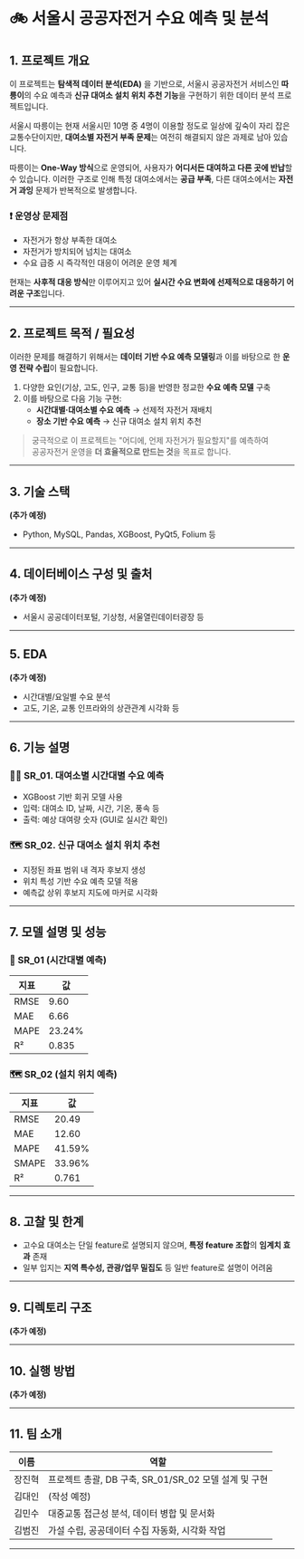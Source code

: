 # 🚲 서울시 공공자전거 수요 예측 및 분석

## 1. 프로젝트 개요

이 프로젝트는 **탐색적 데이터 분석(EDA)** 을 기반으로, 서울시 공공자전거 서비스인 **따릉이**의 수요 예측과 **신규 대여소 설치 위치 추천 기능**을 구현하기 위한 데이터 분석 프로젝트입니다.

서울시 따릉이는 현재 서울시민 10명 중 4명이 이용할 정도로 일상에 깊숙이 자리 잡은 교통수단이지만, **대여소별 자전거 부족 문제**는 여전히 해결되지 않은 과제로 남아 있습니다.

따릉이는 **One-Way 방식**으로 운영되어, 사용자가 **어디서든 대여하고 다른 곳에 반납**할 수 있습니다. 이러한 구조로 인해 특정 대여소에서는 **공급 부족**, 다른 대여소에서는 **자전거 과잉** 문제가 반복적으로 발생합니다.

### ❗ 운영상 문제점

- 자전거가 항상 부족한 대여소
- 자전거가 방치되어 넘치는 대여소
- 수요 급증 시 즉각적인 대응이 어려운 운영 체계

현재는 **사후적 대응 방식**만 이루어지고 있어 **실시간 수요 변화에 선제적으로 대응하기 어려운 구조**입니다.

---

## 2. 프로젝트 목적 / 필요성

이러한 문제를 해결하기 위해서는 **데이터 기반 수요 예측 모델링**과 이를 바탕으로 한 **운영 전략 수립**이 필요합니다.

1. 다양한 요인(기상, 고도, 인구, 교통 등)을 반영한 정교한 **수요 예측 모델** 구축
2. 이를 바탕으로 다음 기능 구현:
   - **시간대별·대여소별 수요 예측** → 선제적 자전거 재배치
   - **장소 기반 수요 예측** → 신규 대여소 설치 위치 추천

> 궁극적으로 이 프로젝트는 "어디에, 언제 자전거가 필요할지"를 예측하여  
> 공공자전거 운영을 **더 효율적으로 만드는 것**을 목표로 합니다.

---

## 3. 기술 스택

**(추가 예정)**  
- Python, MySQL, Pandas, XGBoost, PyQt5, Folium 등

---

## 4. 데이터베이스 구성 및 출처

**(추가 예정)**  
- 서울시 공공데이터포털, 기상청, 서울열린데이터광장 등

---

## 5. EDA

**(추가 예정)**  
- 시간대별/요일별 수요 분석  
- 고도, 기온, 교통 인프라와의 상관관계 시각화 등

---

## 6. 기능 설명

### 🚴‍♀️ SR_01. 대여소별 시간대별 수요 예측

- XGBoost 기반 회귀 모델 사용
- 입력: 대여소 ID, 날짜, 시간, 기온, 풍속 등
- 출력: 예상 대여량 숫자 (GUI로 실시간 확인)

### 🗺 SR_02. 신규 대여소 설치 위치 추천

- 지정된 좌표 범위 내 격자 후보지 생성
- 위치 특성 기반 수요 예측 모델 적용
- 예측값 상위 후보지 지도에 마커로 시각화

---

## 7. 모델 설명 및 성능

### 📍 SR_01 (시간대별 예측)

| 지표 | 값 |
|------|----|
| RMSE | 9.60 |
| MAE  | 6.66 |
| MAPE | 23.24% |
| R²   | 0.835 |

### 🗺 SR_02 (설치 위치 예측)

| 지표 | 값 |
|------|----|
| RMSE  | 20.49 |
| MAE   | 12.60 |
| MAPE  | 41.59% |
| SMAPE | 33.96% |
| R²    | 0.761 |

---

## 8. 고찰 및 한계

- 고수요 대여소는 단일 feature로 설명되지 않으며, **특정 feature 조합**의 **임계치 효과** 존재
- 일부 입지는 **지역 특수성, 관광/업무 밀집도** 등 일반 feature로 설명이 어려움

---

## 9. 디렉토리 구조

**(추가 예정)**

---

## 10. 실행 방법

**(추가 예정)**

---

## 11. 팀 소개

| 이름 | 역할 |
|------|------|
| 장진혁 | 프로젝트 총괄, DB 구축, SR_01/SR_02 모델 설계 및 구현 |
| 김대인 | (작성 예정) |
| 김민수 | 대중교통 접근성 분석, 데이터 병합 및 문서화 |
| 김범진 | 가설 수립, 공공데이터 수집 자동화, 시각화 작업 |

---


